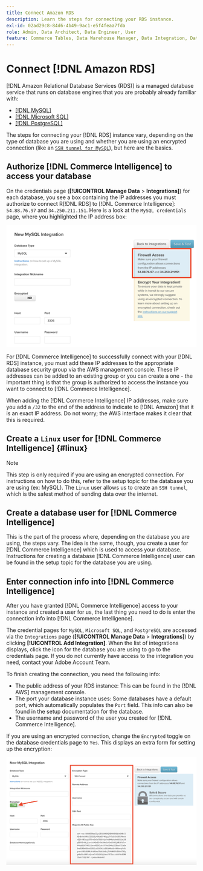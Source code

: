 ```yaml
---
title: Connect Amazon RDS
description: Learn the steps for connecting your RDS instance.
exl-id: 02ad29c8-84d6-4b49-9ac1-e5f4feaa7fda
role: Admin, Data Architect, Data Engineer, User
feature: Commerce Tables, Data Warehouse Manager, Data Integration, Data Import/Export
---
```

# Connect [!DNL Amazon RDS]

[!DNL Amazon Relational Database Services (RDS)] is a managed database service that runs on database engines that you are probably already familiar with:

* [[!DNL MySQL]](../integrations/mysql-via-a-direct-connection.md)
* [[!DNL Microsoft SQL]](../integrations/microsoft-sql-server.md)
* [[!DNL PostgreSQL]](../integrations/postgresql.md)

The steps for connecting your [!DNL RDS] instance vary, depending on the type of database you are using and whether you are using an encrypted connection (like an [`SSH tunnel for MySQL`](../integrations/mysql-via-ssh-tunnel.md)), but here are the basics.

## Authorize [!DNL Commerce Intelligence] to access your database

On the credentials page (**[!UICONTROL Manage Data** > **Integrations]**) for each database, you see a box containing the IP addresses you must authorize to connect R[!DNL RDS] to [!DNL Commerce Intelligence]: `54.88.76.97` and `34.250.211.151`. Here is a look at the `MySQL credentials` page, where you highlighted the IP address box:

![](../../../assets/RDS_IP.png)

For [!DNL Commerce Intelligence] to successfully connect with your [!DNL RDS] instance, you must add these IP addresses to the appropriate database security group via the AWS management console. These IP addresses can be added to an existing group or you can create a one - the important thing is that the group is authorized to access the instance you want to connect to [!DNL Commerce Intelligence].

When adding the [!DNL Commerce Intelligence] IP addresses, make sure you add a `/32` to the end of the address to indicate to [!DNL Amazon] that it is an exact IP address. Do not worry; the AWS interface makes it clear that this is required.

## Create a `Linux` user for [!DNL Commerce Intelligence] {#linux}

>[!NOTE]
>
>This step is only required if you are using an encrypted connection. For instructions on how to do this, refer to the setup topic for the database you are using (ex: MySQL). The `Linux` user allows us to create an `SSH tunnel`, which is the safest method of sending data over the internet.

## Create a database user for [!DNL Commerce Intelligence]

This is the part of the process where, depending on the database you are using, the steps vary. The idea is the same, though, you create a user for [!DNL Commerce Intelligence] which is used to access your database. Instructions for creating a database [!DNL Commerce Intelligence] user can be found in the setup topic for the database you are using.

## Enter connection info into [!DNL Commerce Intelligence]

After you have granted [!DNL Commerce Intelligence] access to your instance and created a user for us, the last thing you need to do is enter the connection info into [!DNL Commerce Intelligence].

The credential pages for `MySQL`, `Microsoft SQL`, and `PostgreSQL` are accessed via the `Integrations` page (**[!UICONTROL Manage Data** > **Integrations]**) by clicking **[!UICONTROL Add Integration]**. When the list of integrations displays, click the icon for the database you are using to go to the credentials page. If you do not currently have access to the integration you need, contact your Adobe Account Team.

To finish creating the connection, you need the following info:

*  The public address of your RDS instance: This can be found in the [!DNL AWS] management console.
*  The port your database instance uses: Some databases have a default port, which automatically populates the `Port` field. This info can also be found in the setup documentation for the database.
*  The username and password of the user you created for [!DNL Commerce Intelligence].

If you are using an encrypted connection, change the `Encrypted` toggle on the database credentials page to `Yes`. This displays an extra form for setting up the encryption:

![](../../../assets/sql-integration-encrypted-yes.png)


